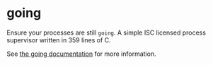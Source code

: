 going
=====

Ensure your processes are still `going`. A simple ISC licensed
process supervisor written in 359 lines of C.

See [the going documentation][doc] for more information.


[doc]: http://uggedal.github.com/going
